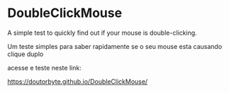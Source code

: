 # DoubleClickMouse
A simple test to quickly find out if your mouse is double-clicking. 

Um teste simples para saber rapidamente se o seu mouse esta causando clique duplo

acesse e teste neste link:

https://doutorbyte.github.io/DoubleClickMouse/

